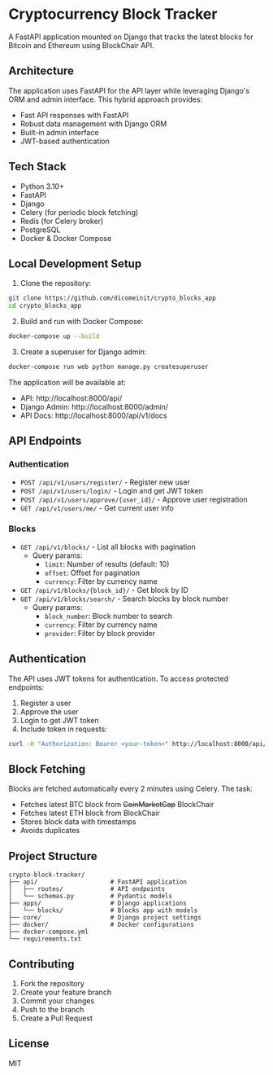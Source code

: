 # Cryptocurrency Block Tracker

A FastAPI application mounted on Django that tracks the latest blocks for Bitcoin and Ethereum using BlockChair API.

## Architecture

The application uses FastAPI for the API layer while leveraging Django's ORM and admin interface. This hybrid approach provides:
- Fast API responses with FastAPI
- Robust data management with Django ORM
- Built-in admin interface
- JWT-based authentication

## Tech Stack

- Python 3.10+
- FastAPI
- Django
- Celery (for periodic block fetching)
- Redis (for Celery broker)
- PostgreSQL
- Docker & Docker Compose

## Local Development Setup

1. Clone the repository:
```bash
git clone https://github.com/dicomeinit/crypto_blocks_app
cd crypto_blocks_app
```

2. Build and run with Docker Compose:
```bash
docker-compose up --build
```

3. Create a superuser for Django admin:
```bash
docker-compose run web python manage.py createsuperuser
```

The application will be available at:
- API: http://localhost:8000/api/
- Django Admin: http://localhost:8000/admin/
- API Docs: http://localhost:8000/api/v1/docs

## API Endpoints

### Authentication
- `POST /api/v1/users/register/` - Register new user
- `POST /api/v1/users/login/` - Login and get JWT token
- `POST /api/v1/users/approve/{user_id}/` - Approve user registration
- `GET /api/v1/users/me/` - Get current user info

### Blocks
- `GET /api/v1/blocks/` - List all blocks with pagination
  - Query params:
    - `limit`: Number of results (default: 10)
    - `offset`: Offset for pagination
    - `currency`: Filter by currency name
- `GET /api/v1/blocks/{block_id}/` - Get block by ID
- `GET /api/v1/blocks/search/` - Search blocks by block number
  - Query params:
    - `block_number`: Block number to search
    - `currency`: Filter by currency name
    - `provider`: Filter by block provider

## Authentication

The API uses JWT tokens for authentication. To access protected endpoints:

1. Register a user
2. Approve the user
3. Login to get JWT token
4. Include token in requests:
```bash
curl -H "Authorization: Bearer <your-token>" http://localhost:8000/api/v1/blocks/
```

## Block Fetching

Blocks are fetched automatically every 2 minutes using Celery. The task:
- Fetches latest BTC block from ~~CoinMarketCap~~ BlockChair
- Fetches latest ETH block from BlockChair
- Stores block data with timestamps
- Avoids duplicates

## Project Structure

```
crypto-block-tracker/
├── api/                    # FastAPI application
│   ├── routes/             # API endpoints
│   └── schemas.py          # Pydantic models
├── apps/                   # Django applications
│   └── blocks/             # Blocks app with models
├── core/                   # Django project settings
├── docker/                 # Docker configurations
├── docker-compose.yml
└── requirements.txt
```

## Contributing

1. Fork the repository
2. Create your feature branch
3. Commit your changes
4. Push to the branch
5. Create a Pull Request

## License

MIT

